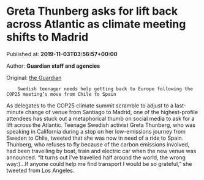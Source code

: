 
# Greta Thunberg asks for lift back across Atlantic as climate meeting shifts to Madrid

Published at: **2019-11-03T03:56:57+00:00**

Author: **Guardian staff and agencies**

Original: [the Guardian](https://www.theguardian.com/environment/2019/nov/03/greta-thunberg-asks-for-lift-back-across-atlantic-as-climate-meeting-shifts-to-madrid)


        Swedish teenager needs help getting back to Europe following the COP25 meeting’s move from Chile to Spain
      
As delegates to the COP25 climate summit scramble to adjust to a last-minute change of venue from Santiago to Madrid, one of the highest-profile attendees has stuck out a metaphorical thumb on social media to ask for a lift across the Atlantic.
Teenage Swedish activist Greta Thunberg, who was speaking in California during a stop on her low-emissions journey from Sweden to Chile, tweeted that she was now in need of a ride to Spain.
Thunberg, who refuses to fly because of the carbon emissions involved, had been travelling by boat, train and electric car when the new venue was announced.
“It turns out I’ve travelled half around the world, the wrong way:)...If anyone could help me find transport I would be so grateful,” she tweeted from Los Angeles.

